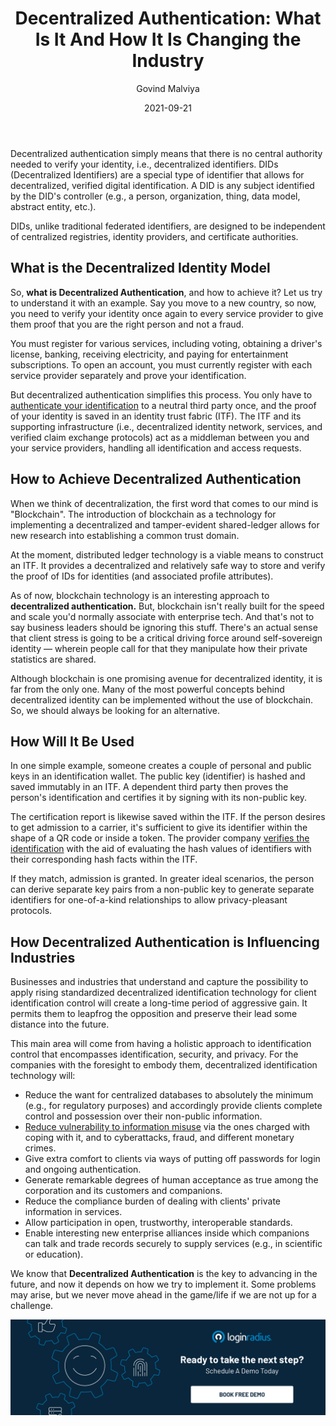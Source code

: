 ﻿---
title: "Decentralized Authentication: What Is It And How It Is Changing the Industry"
date: "2021-09-21"
coverImage: "what-is-decentralized-authentication-cover.jpg"
tags: ["security"]
featured: false 
author: "Govind Malviya"
description: "Decentralized Authentication is the key to advancing in the future, and now it depends on how you try to implement it. This blog explains what decentralization means for the next wave of business security."
metatitle: "What is Decentralized Authentication? | LoginRadius"
metadescription: "Know more about decentralization authentication, what it is and how it is changing the world around us. Is it necessary or just a hype created?"
type: "start-with-identity"
---


Decentralized authentication simply means that there is no central authority needed to verify your identity, i.e., decentralized identifiers. DIDs (Decentralized Identifiers) are a special type of identifier that allows for decentralized, verified digital identification. A DID is any subject identified by the DID's controller (e.g., a person, organization, thing, data model, abstract entity, etc.). 

DIDs, unlike traditional federated identifiers, are designed to be independent of centralized registries, identity providers, and certificate authorities.


## What is the Decentralized Identity Model 

So, **what is Decentralized Authentication**, and how to achieve it? Let us try to understand it with an example. Say you move to a new country, so now, you need to verify your identity once again to every service provider to give them proof that you are the right person and not a fraud.

You must register for various services, including voting, obtaining a driver's license, banking, receiving electricity, and paying for entertainment subscriptions. To open an account, you must currently register with each service provider separately and prove your identification.

But decentralized authentication simplifies this process. You only have to [authenticate your identification](https://www.loginradius.com/authentication/) to a neutral third party once, and the proof of your identity is saved in an identity trust fabric (ITF). The ITF and its supporting infrastructure (i.e., decentralized identity network, services, and verified claim exchange protocols) act as a middleman between you and your service providers, handling all identification and access requests.


## How to Achieve Decentralized Authentication

When we think of decentralization, the first word that comes to our mind is "Blockchain". The introduction of blockchain as a technology for implementing a decentralized and tamper-evident shared-ledger allows for new research into establishing a common trust domain.

At the moment, distributed ledger technology is a viable means to construct an ITF. It provides a decentralized and relatively safe way to store and verify the proof of IDs for identities (and associated profile attributes).

As of now, blockchain technology is an interesting approach to **decentralized authentication.** But, blockchain isn't really built for the speed and scale you'd normally associate with enterprise tech. And that's not to say business leaders should be ignoring this stuff. There's an actual sense that client stress is going to be a critical driving force around self-sovereign identity — wherein people call for that they manipulate how their private statistics are shared.

Although blockchain is one promising avenue for decentralized identity, it is far from the only one. Many of the most powerful concepts behind decentralized identity can be implemented without the use of blockchain. So, we should always be looking for an alternative.


## How Will It Be Used

In one simple example, someone creates a couple of personal and public keys in an identification wallet. The public key (identifier) is hashed and saved immutably in an ITF. A dependent third party then proves the person's identification and certifies it by signing with its non-public key. 

The certification report is likewise saved within the ITF. If the person desires to get admission to a carrier, it's sufficient to give its identifier within the shape of a QR code or inside a token. The provider company [verifies the identification](https://www.loginradius.com/blog/start-with-identity/what-is-identity-verification/) with the aid of evaluating the hash values of identifiers with their corresponding hash facts within the ITF. 

If they match, admission is granted. In greater ideal scenarios, the person can derive separate key pairs from a non-public key to generate separate identifiers for one-of-a-kind relationships to allow privacy-pleasant protocols.


## How Decentralized Authentication is Influencing Industries

Businesses and industries that understand and capture the possibility to apply rising standardized decentralized identification technology for client identification control will create a long-time period of aggressive gain. It permits them to leapfrog the opposition and preserve their lead some distance into the future.

This main area will come from having a holistic approach to identification control that encompasses identification, security, and privacy. For the companies with the foresight to embody them, decentralized identification technology will:  



* Reduce the want for centralized databases to absolutely the minimum (e.g., for regulatory purposes) and accordingly provide clients complete control and possession over their non-public information.
* [Reduce vulnerability to information misuse](https://www.loginradius.com/blog/start-with-identity/consumer-data-privacy-security/) via the ones charged with coping with it, and to cyberattacks, fraud, and different monetary crimes.
* Give extra comfort to clients via ways of putting off passwords for login and ongoing authentication. 
* Generate remarkable degrees of human acceptance as true among the corporation and its customers and companions.
* Reduce the compliance burden of dealing with clients' private information in services.
* Allow participation in open, trustworthy, interoperable standards.
* Enable interesting new enterprise alliances inside which companions can talk and trade records securely to supply services (e.g., in scientific or education).

We know that **Decentralized Authentication** is the key to advancing in the future, and now it depends on how we try to implement it. Some problems may arise, but we never move ahead in the game/life if we are not up for a challenge.

[![book-a-demo-loginradius](../assets/book-a-demo-loginradius.png)](https://www.loginradius.com/book-a-demo/)
